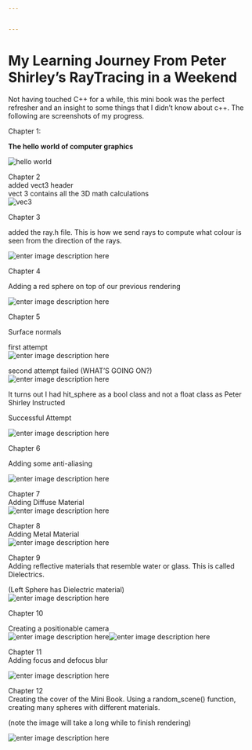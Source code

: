 ```yaml
---


---
```


<h1 id="my-learning-journey-from-peter-shirleys-raytracing-in-a-weekend">My Learning Journey From Peter Shirley’s RayTracing in a Weekend</h1>
<p>Not having touched C++ for a while, this mini book was the perfect refresher and an insight to some things that I didn’t know about c++. The following are screenshots of my progress.</p>
<p>Chapter 1:</p>
<p><strong>The hello world of computer graphics</strong></p>
<p><img src="https://lh3.googleusercontent.com/5N51BnsFgLIWrtiIBC5_lNPkcTlcOuVVdP6xtYmtD6at5LLETK_rzV0UK1WZxe5aLXV07PbjRrtmuJMEYo23LWE3wHCmyLJADL3GNagw5q9sUhLJFuI3H0X_NEzhARSUNdl82pSZKkN4kJEi7Iz0LdrB41Rc9yiuxdl8C0yOqTz3tKfwwo2AL95yDsp0DsZC3s36xWk0-0I1LggevK-8pZbjD3i36Oc8IS8ExAo3MyuJ1ZqS23Hs-3hwSGre3bWEKO-qjcfzOaofrYr_3vBAzhQR2-L6mdHV7g9IuE0_dd_0AfElora9LQtYW8trdBFjtK02cnQl7nE_UWyFUs-1vXD-z_BdP7pstcOxEU9YMp-Z1OzfHhYxP_yFxD2UV-bWNpHkp9b0YC40lpcxjDx-5ZTmqTRYN7NCPmdjrEiHMjEuAk54wO_JEXE-GCu74dfupAywHbgJB1xPXfKuJQ0RANuJiJWF19pZNG71MLolHBgVuCTMnFlITDQ9YL4a6ywoAW0liOC8RYodz4kys7Ud2OnUbLcW1uRheKeSTsZmC2lZJFeV5mohwredsUsefuW2prpvPuBznjU8Z_F8rOFAO6cSsvd9F3-3I1cJ31dmiGR_vu5LjwVkmVd-mUbAKzZS6ROHpmn7nsxJIzjDaamJw7BjXurSWOc=w1804-h1368-no" alt="hello world"></p>
<p>Chapter 2<br>
added vect3 header<br>
vect 3 contains all the 3D math calculations<br>
<img src="https://lh3.googleusercontent.com/bKt-KR8s_uXrctFeIYoQ2WOQEMTFt_yqbPhQZYgCzGSJuEwPeMy4kvlbB0XARioA6fTy5eS_vM2SkZNEbd9w67x9wvjxtGOASz58SjTROAQI3pcHfVKqw42TzT7irxmzQqVW55oLEChk4aPMUGfXy2XFMy4l0vHYnA0ogmocW7gXkbwZi4tiBiKYadJqbML11QGJZ-Rijy1_t5Noy5aDvi80Mw1aDry0G0xrJjLS3pSQexOuVzEXtiSnKknGwfuBbovMiDKgNtl6NB2yFoux1r-eLZe6dN3BJvESh1wX9ZAsrS7x5Hbc0f7GNc217lgKw8V6sbdHVxW55oXqutN1zIJQvX7fZctQLMQAoF4ZjPDmoXjZZSWFj3sgHWFGEX50OKCgALkHQ7AcD42Kc2CCyJvi2lU0gT-HR0hdjJH6D6C5FFC4cF4biPL4EbJbSJGhHhg_m2aV7LIvriNckjJzZzWoHF6UsygUSg7hu8H-iAL6h__00jCJsKMc0rZskLQCLEsy7cpr7pqvKHHqE2V0_O5X5BG0WE7qKdEHXcItWNkZJemBmjiu-gd7lriZVw1upcRlGtZMMBwGBdEoA1rYBTx23B_iMMYov5HWKy8gYhIE9wbBewnXcgsG08akPe-WpyxmQQlbqjbTKzHpsT0DGe1rhdtJQ1c=w1462-h1490-no" alt="vec3"></p>
<p>Chapter 3</p>
<p>added the ray.h file. This is how we send rays to compute what colour is seen from the direction of the rays.</p>
<p><img src="https://lh3.googleusercontent.com/K67490LGQ4lGtjfaJVAi8O4Er6uEewN2REMQhb5MtM_xNsJFdkEmjV0ugpkJDA5s6Gx7mCQzFwRg4SRN_BUOzGxtcV2GmAfA8QCfD7rRBpwWYCUqgIiHPbb6hF8BooFf-43x4Ucl-0-QQZHxXVuoTD-C6DurR3Qki8GQQIdKmHDYFX_XNQcvpYIFvH4tNP-0O7ujTtibO03U0U-CP3GBLjvbK87ZBzs9Gu6XwF2v1zXdeRDbZJejJvfXlupokpRdss30FRTmJh2r7u2FCf6uZ8Otc_L-0VmQavVexL3zEZmUw-ZO2S3U2JeK80rxTETr7PL42p2l5Eqh4i2qsd5yJLTY03noRx9mUdJS7aT1TQV6QiivaOYcCIm8VWvq4UdeN11fXEioaqxT0wQUX8vRCD3gGUwzYRIjvi4EthU_NkxSjLmh7mdjnCp_pDgCqrRdIFyVZhea7cKwUbriiQoyow8ygXanJtBzls_5U1HVHmsrxYE6T4cFx6GBmnFsuC7ZzVYVZrwTR8jYPG7HNYMpqxQ_ZspWP7UeY7xtkeTG5teqJuo87zW8W60JRfcIGnx0v7EqT8mhu9OeSC4EVm7e4b5vzqOHytHdkntDIeTdQ4Zv8BY4RgWjZX-uLeQUB2CLXc5oC6Km_9Xdg62kpUY5Vp2rV3p_Gsg=w1910-h1590-no" alt="enter image description here"></p>
<p>Chapter 4</p>
<p>Adding a red sphere on top of our previous rendering</p>
<p><img src="https://lh3.googleusercontent.com/nxLYnvuvuCRAC3GwDdAcDjQCy9de01gRBikccvdAYJfbd9aaDxLZJcOeIzZdWdKeQnG7ymWMeGVSDPkPlqtlEuiI6v17Kf4WvUh3YKflZP_h2D7o8tarWPK26-dGa9U3W8lpEJZMrrF3Ag3a8hU8BmsfWWQR28Zcwkmf7tOBCuQFp6lCb3P_f8Ow9ssnZGYLjFfw-h8q_PTTUhfDbTWmrB32QuU5WkeeUcCB-GaFA7NlG_UzdEQqIfhtkkP4hvYVtymTLx6WFt2CFjSpCd4eqglXswP5xfgsF3qZYZ-pMn9nmOlun8AUzLONb95ZSHvCR9vOaYdRiQfPuyOmnSkMHjJqI-sMR2D02U6725rtHBY7qhNve0aad66CUKCKUXE-x5qgCRIghCUmh_t-PtDA5IX7k8wKou53Q9MM79NNdsiKUsyUx_YCtA_TCBSjoptjhxeS33HNqEPwmBfRxYZXjSdFbSYfVbBBw-ZmA0AhPq7Ibn90VcoGQSNUjh2RdgNffABpoHbPldrvdjfM39NEQipE1eDhqsUP68nqeKQ7KDwLTSMyt2GgGI_rgncm4O7RJsgj8MAtCyGv0QMfM1nzLQUE8TFcf9WEK2I_h10PtGvSIYE7IdftL3DQCLpdfsVTXt5o_S5CqvXhCQOu-YGJsu7Gkm3NrbY=w1688-h1606-no" alt="enter image description here"></p>
<p>Chapter 5</p>
<p>Surface normals</p>
<p>first attempt<br>
<img src="https://lh3.googleusercontent.com/G36921wA7QOeQlMtBVRxD3TR7ipHbkQCtwxgBOtBW0_EFS4BsF3FsSK0YY6rOLOMhy8WBY7vbFgWaDCUPwmATKXwSBkg4eluLmKzeFJsPRzN-dchW8h0vJPG95f73YOAbdWc_DutTHyJLLJFRgIBFRlH8a9lxat4EnaOiCITXdlXMvWIEa0c5GXnDM-AYtVYTNOlq99YEOO9H8OMosepOX9FVJHY2Wa5zX8R7FXhkZ1FuFD-sZPbglg6jhdyj60SXBQOFayFkehN4gyKci1ws_JBPGb_k5wgJOwcuj_VXcxZ2zToeNic0-RD7yszm9mdYkjZNb8ORASeoZ4MFdyfv54ms8Qotj_kpVYZDDDH7g0nTUUdXpnoD43q1kXEzSuSLoWLxic7NqYPWnQSGqV91Y9E-EiC1hwHVI03vDKXQzScl3ZoGrEsGCDPlXaWiH6eNt8JpBVfXP7w-ioP0Ign22WOqi83GIJGbVdD6bNSWDcQ2C5ef_w2RXq1YJplzORl24Pz-m3qAQfSnwnQ0lFZAbhhjAbUkdiVEbhzmrqWwtQ3SJcsWK-8I9YIxY6_Lzn1T0PDjRN3vBSU5NasdLcZSEd4L19kd7VjDkxThqvg9tmQn8n76lmahZleBbrXXi1jD-uc9yBTW2AqBbGzV441fb4xr_w5ev4=w2670-h1606-no" alt="enter image description here"></p>
<p>second attempt failed (WHAT’S GOING ON?)<br>
<img src="https://lh3.googleusercontent.com/EYB0lbCLliiuCqh_f1VfhBQGFqSicMdse0md3Me_4wMfDMp6AlDtXAH1wEpGsemADTdHRjvdXDakX4KRUNb_4D8WHYCmu_TfMjWw1Q6x_YSxJMHZT94ZYZwnweuRAjiuRbf39GO6RoWz4Kd-rl6OfCY8bBAQAEXMiwJsSC3Jxmvs3u7wXBMELbQCUVIqwIRCSJp4he2n2lRY9G4RZQ69xcVqra9zONOKT54La7Vz3FXw8l-8KwWEnXukzIwKXIHfhBx8uYywgRbmnY3sN2tdfQEOhHp6cRqCumnI_CN76ybmNpxNET2y-eqeeczhEYh9ujCrvvzLQFEDrz38URRA4z88bImCgvaZcSLomDB9HdkBAYOOILAkUpo47PVgg5g_6SV4Wx_l2-bCgREAzGRHQfO7Ce2oDbStrG_i35w1tji9JJS54trsNt8bUWTqudFhPKcs_OPL27yx3149mHcSXTseluzGaERQasxKtzJiR2XfrqIhx5huUevltLjYXQs1aZvazPi9tNhluaI9NJzuZuVG6NA3kCpTjIy23ES-MriBRCLRGoqg-g1A322rdWT6ufPdhQA1kn4GZmOHAYWYxMCIhXoWxnKyenJMtqOOz5nr4NSPdwXM-ZS4pyqrZOj4yt6SnjQ7rRM74uklFP-OgDDW70RIxmQ=w1752-h1606-no" alt="enter image description here"></p>
<p>It turns out I had hit_sphere as a bool class and not a float class as Peter Shirley Instructed</p>
<p>Successful Attempt</p>
<p><img src="https://lh3.googleusercontent.com/eYfrbNq3B7fxadVJiUIYe0c9nD9QYY2Z5Gwnpvr_MvlAF21A-L3sfqdu_whI6OUcKtR2JqBgbI35dNyjSa0Uagrv03fGSKNP4En9WWbyze3ITL7gAD9BFlIFLYlXBz4pk9rss4bIzow25M5A8n7mjoCaYIDppdDz-9X9BMuVsBo3Bou1YnwR1QTxys-JqXEBMFEIkyJ-AfOyOGMWOblrxiVchRC6r9edszSwL3431iRi1Y81Z9C65TQI5WjRbZqQTOmvsDnidudrmCsKrW8c8NAsTcf9DH-9CqlwtDARmjQ4fdRQ4xVfTAD8nNyc6T3Z8p_gdv9WuNPEtI3DoGa-cslOjR9Hw0tc71vILLLz84bWzAISr2LUqWgGvZciFyf6QGVQUoBdxYWBxKK7BYd0jnBc2is4mYRIiubis6k2UKAGHlzRN8i9-ZufWCmyy6nHWRK9Zi8BPfRMMFi3_mExDc9BcmqOCuhGDeOLFMi9M6CYdrzEnfBX5Gs4TPdqD2-cbA0_e6R1zTcELg7cB28O87Wo_k8ud_H_X6-XlYLFCSv6wRq2_A1LXQKTwj1X4VG8YHCig2_k1F8q5KJLB9S3G_2-9wBLSFvPzaYhtkrg42XIYCKTti1mJl3gkNHHawHIMeGjclbbwMgTDNvOvCNjCZKvwPDCDdM=w1668-h1606-no" alt="enter image description here"></p>
<p>Chapter 6</p>
<p>Adding some anti-aliasing</p>
<p><img src="https://lh3.googleusercontent.com/QtZGxtoTn-opavG-Mlv1lqfFvroRVbKAWroiq7dzqY2LbMu7BU_HYdhcksV0aDWRk50aGeoNEkuQhI9MSd6aWC79kZPrKCSPccJPmhSITno2wE6PgMpabLpEQjgQ1tnhLw-2yki79eAhGfRMXkKFOYgFfGfEgK_l3EcQdrChFw5iZ5npRPNW4WIWL8mJ_8SPLIkdzWhxg9M43JLXlMCwY73Ix9zB5ngxAd1gBrUBCrYkZqQFgayASSsB2U61LJNfnw5U5p5rxN52bsxS6dXC5Uu6DXz1AemQdoUxYBbVJxZtAyweJa7L0VH-slqexuVVk96IuazbMmPILPbBM8_P-UztGgCJm6GeKeNPrsGtMG6Q_OrR25FdOBVD2rvrnkHk9b0y337bW12mR5GutaDpYKdXvhLdzNM8lREI9zdogSvgysVIbyvzZZ2fhP3l_SQP9mKybw1zTCCS1Y_Y0A_gyq-TcdgG0hKcYRxhQUU05PCKhgi8DAmURJfv0XP4QzeZPEr_awQnbYNiCM3Zn-Uahp9yyaBPh0fFx6AukxKEybIxdWGrlHGz9H8NDGnI_yBEwWc13543H08vDbus34ufaQX5PWGzaDroHc5tb88p-YzYfYvMrTa7nNysjQgZtpwWYGFWZc7h-G8Wt0QtTfe8aBd9ev0-ea8=w2546-h1606-no" alt="enter image description here"></p>
<p>Chapter 7<br>
Adding Diffuse Material<br>
<img src="https://lh3.googleusercontent.com/sxLMAdXybd6vz7DTT7x7kaGLx4FrXsZtLm6Hz0TTZcscJ2mfFoMRK_nku4Uo4yVSw6GDU58eiy44AKYpxuApae_LrtZyYluJ7554x6Dx5T2gGjiVi93Q_cIRLJdmPBYNYMbMg3_DaaQTCMS-n8WPwzg8_xd9nVd_9CKkniyNAQazLApXZPMTai-cYiVECmMR4TWIcrOClk1IWs4vOrrt-9VbUsM2dOgdWgpbAhKUEQZra1tz7qU6CFgqjD7xwgyZsfISIKw-qZ38Dv9oHc5CEedMTlLZifNpbzBEkNyo0GlLHxCH7tcB1ejsaoxB0vZl-kN1kDobrQPXlr3D1w2kK59oe_tUsLiLAsEYTPVYz-XKKFbo7CWo7GgBkZcnmCwcaz62evhAS3NpfJ1_9cXyfWLgyjVikUuoXM-Dm7ZcQw-kwfcE96v2TiJF4aiKWRIEL9qVca_vb1pftA7er0hxNGJWSLl2SqCL_2zpVFbGLgVdEVgQuBnLGePDnP5Z8uGzij8T0W1PDDf4huUXhmNGSip8UJvXyFGZuP2p_HLpRpORNTF0jcKzMJVYk0Gzph362Ncv1I5OfS-s8jz0VceJ6t_JqIFZ2W4eeGIlfz6pEHQSDJgNR5lAjNbxvMKGQTsAIetdmZCh039xb1BQGhg6KMGlXCh50ZQ=w1852-h1606-no" alt="enter image description here"></p>
<p>Chapter 8<br>
Adding Metal Material<br>
<img src="https://lh3.googleusercontent.com/TauE578tKd81syeWsCXs6Kqw2zsN3TtcjgEkL6oCgAEJTHCSxctRsP3ZTRh9zbC4kOdlD8XNuqWXE2kOLpOMempaQi91p6I-VREdBNvWGcIbQ2iDPZuJI8euKxDzl_IZViN4VxVXTZCXkWxJ1VstiR5QyO0eob9uzk2Sf7LFVTmrIhPahWDOhEe0hH0lEXRZGuC13dR5IbEsjSOzH7AxH8qhwtkccH_bqljUnugWk0QSqIaCiH6cotKvSa9mJW16GEQJWZWOeukQDo9Re3Juk5eBbGEPpxDVeKpM6nIeMxhSHLRbeb7h0T_mbdVaAPJ9PiZLOSUD9mzWPV4olToFqaBK8ppLmQbSY5hF3XR1D1C6oqKbeU3UD8SL6-2zfWlJxUk6ZX43HDsfIWoPYZtkGYhWR4hz7h_9m44TbPTSBUpGB7gY0tfCj1bid8LDoQOm7rObN8zF-8mOdICXrdHtqLPAqPJaFvX8-Mya_ilKdGx-foJtJWGEIm6rH098AmhyjPDXXH1nRyhkuHrJywKeB8bjs0VsEftz7uNfj55xe-cET9hzl3b4a440CjvzbQazZBVG8qpORu0FxEAigM6rvhTPo5eYnJzPjwGdIstIgRqgxvungIBQkzNiXM8V6M7sqJ0s8ZzHxLaU1fbUbxbj59SKyT07fSo=w2186-h1606-no" alt="enter image description here"></p>
<p>Chapter 9<br>
Adding reflective materials that resemble water or glass. This is called Dielectrics.</p>
<p>(Left Sphere has Dielectric material)<br>
<img src="https://lh3.googleusercontent.com/_kyr9lHmeo4ELe9ypzJe-MYVFdRfT5iWeQwUQ_eeE1DD_IDWacxgZc5PJSn1sIeWCL_Bk9-UDBmJHLFT7Uoa_IBX_qLt9MObxUJvQv8O4WEipWWp4LZViJcd1nTChr8ZhTcMWgLnHRZAQ6dOAb1x_io4BXlbHfo3JnVgKWdKDg5DQuEoBFIL9JRUBq9u4MQoyZrsCIT_erMr_Bd07mzwl1EHJohTdTRjFrYC2ujRWlMueCDBgH2E4x7DkuDLNmLRYctTaWU5xslRFlv7r6vO8AYzuezq0POZV9_Ero51ujv5v5FdrzNE7vPOw66fLMVyZvlPKg0I6eccXsXFLz2ZER0q38Acv03jgUJP764kj7nKhd-g5krbwzd_Q2egbD5p8qlen5t7eBrLSOqY63bnltdfvddEtHDpvlKhf0kRBdcXCaNTrnRe239zOVPOwXXXaTsHMFttFZ5fstFHMmjekCCK0C8qODwAeIky8km0b8jYjCTqsvJgjZo2CZpIySrzrgLfxMmLcOVYtL9Yh8H56sZgI793Nwec5C6XjpEUdCgxo_GdwntCrM6ShM81jmtYLZ_4sAhliPSJM3scGOK0Qj_almddh9xWJ7Sh_2MTu5ipi9Gx5ZwkNZi9zLB_-_mzGN2B1WmhTRX3VzYxwwzkMhxn8Zj816s=w1506-h1034-no" alt="enter image description here"></p>
<p>Chapter 10</p>
<p>Creating a positionable camera<br>
<img src="https://lh3.googleusercontent.com/oYYNYnbzdyXNroCMzgG9ECoEg_Bq0o9uYEM6T1PgNpyDnuZQxaC84GYMOjcDOfgsO9yEB1rWKxgQUJPH-JrGsx8owJk2Ia8-y7W0vmUCCsh2NYK2CqjZ5KNmttWzsFyjabRJRHiWj1dm5wRbq3U9dweEj6aZixr-z-rtUJNt20BTZmBbb_gOCb5UCGUx_FSiFhiyyzYlOGDvBj78iVrFdWJ4ywOlR-0GuRiYgqjIpCUu_qQGzr-S3JGrYxIXt1KbFVMZCh5DTsUmsSFcjMHczcrL9NA4NTgvQ67NGst0OAveBVaCNbbAiEA1j20xCr-aOTkTFSSVvoS5u9BW-mXGjA-GtDd3hiOS-03DrizcNRpoGlQNpMwHmZUyTAc3G_8xfh9Y58x7QmG2xwclAxrKTK5up0B5u6P7rxllckGEG9qC_2nqfc0QpwGpS2aQ7oCHla6BQN2YaX3RuQ_JZPgfrh5oIswuIgW_Mr4SPVikZ1l_mTetaoDWTnzVfQ3UXabLqA8Z-wdPcjcfyKrfllGuE-9kz19xBCMN5DNSGJuedwC7NH67Akzgt8w-31jU08qqohbJFI8LriCeWj8Yno5aKxmAKST_l9Lnpi2fRuXRHa6HZmpGvpPte6Tmpz8wtnzIfjnMM7IdGfj8pkwmW6L__P13camq8rk=w1790-h1606-no" alt="enter image description here"><img src="https://lh3.googleusercontent.com/MlprrgeQS5LlstKPJd7QZTHA896KBoAZNdKDEYL2Y6ojWqgZkNN438SbvM4oJ_PH6fBi2uQ_tYmyuIUWeNWOjiTstLql-_6fJifWnmw_JTcMo6hf9TJpaYXsHy2iMh5E2iE61-fhO-aWC0KMG-nCldvBUKkEVFO4ILkQcUHQPaA_YXw1iE9Kuk3gvUU723DFqhV8BCFxuiofmIAiSmU4vA5k4q9ULbwLbAJDvqwlK3NPrfF9MT4GzPMTO3o_D_boV4T6SzoOoSD7wAqoJN8DeTHDBwlT3TEHWPK9FdRy_LO1ywOjG3o5zPQ632ks85sfTcgXaGKYdhu6k7FGzYybbPhFSsaofQkNdC-3ogWSzgQJtWc55b5Sb8tpGpcq5ZIuUVQhiNl14r-JYqNhecC0vYKG2YulVINjOXXFV3cJYybdAK9vPz1tdYYjuftrIMSXHlS525WKRNaZnEJVbDRKrPuH8IBbKuGLzCboimVMDGgm5e25OY0SeHsuFVPNP8A5SpeYN0dPTr0YTY6ErenqBezX6uyrUh8bBTkXfBQtZcWVOdJAciW_Uvkqq04hkcskV6VrgzmwEE9QHMgErW8nHQLLBPdCoscn9Xd0eQuhBUOrAPOmTvxPB-iOc3Oe3P7egkzCQ2sKnBDkhFhhbc1s4wu3txOzLqg=w1918-h1606-no" alt="enter image description here"></p>
<p>Chapter 11<br>
Adding focus and defocus blur</p>
<p><img src="https://lh3.googleusercontent.com/qaYougGpW8D5xpbKH77x1Bwg_Mbd5xPpU0XIJjT625GSs-7wG5wD3B-ptw7FCI0Tk2SWrWslvsXMjLk37QMhlXjD2txtKDw6vXhgtrfeUn8m5AcLblYYbeaxJqyXEXEY1cLzftAGMzptdKfFJEwjjpDH8_Xzsw62BaJrl866FMaivFUMsRhMSDpTgbYaJOlXZyxutnsVye6hdy7YYqQ9n1MCiOMoVUAJjITxjN0u6XtV7CinDe4xCvot3DYS4Ev0tZCFuTrNBDBdLoLZnlXvrkGyr2JmP5PsHaMwdn-D6D655K0DiBMpGtv0qWu8ODczEVngYxZ5CUrLJEKbAwO0CMPRKeSF7zFDxTlr8wNCe7I9REljQzIWIvxzM0PnTBhL2hYYunnOPuyajbJ_Olo7yXfLFkkebOJD5EydyKLXPhqATl3flxk3l4kwoPn2AUYvlxp5GD5Fiv6C-tTlvqd8mTHw_84PscMnu4lTrg-XG9dRpbT4wGYbs0tJZrA_vTQw2prcuSecn8ElmmPd4B7d59l3AlNBTe1eCQ6QRS30C1pJ9hXGoNs8FxV280XCJNqK9W3WN63N_qoY2DomrgEtp520_MlZvgcp0gN6UbD5sGY6NUnFDxOtkl5VkwA49Eqnw5VmmiVURDu9TEBaz7X9EkmuQomkbGE=w2104-h1606-no" alt="enter image description here"></p>
<p>Chapter 12<br>
Creating the cover of the Mini Book. Using a random_scene() function, creating many spheres with different materials.</p>
<p>(note the image will take a long while to finish rendering)</p>
<p><img src="https://lh3.googleusercontent.com/cODobGihzfJpeXbYQoXUIMl5MbfxMGsVszBmVNhykCZZv0iRok_YN6sHnVb3rnwaD84dcD67gkm8Rx-ewt-7E6e-LHdbUgBxAfXFBI6x5VVIP9V4Dtl1Jr_FsX_Qyjj6pRXrCKf1YDYiw7Zh0cSj9A2LT4w6MussDB-9cxBSVlHh1PAymeHlmDkC0RXZ0Cw8DktsrBcTubL4axNONpK1Sxxmi4mDeZXoSz11GNzIu1pwKkWaSuwKs6kxmZsoT7Dl0vXrvcfKm_7IMapmeJjJLxtjnbq9LLsyGiOrYwMJCzOPK_Cz9lDAq32rTIYEbGxfJ09dbWnPIw2sWK2xuRotd23hZJTG2ceArhfQ-KblEmwgUeEtYJyVRzA0SF8_LA2Hodh6aizsVzXhI9eI7d4LYAEWKxj33BgQpgHbTcyP9gvJ5GKnDk57Tyt6YOtrugBcLD2D2IuykcMsU2h0mqZkbvj7LI2kpXbWeHe0SY7KF2M3nvjK8gMxIM_Upc1R0N41Ro9ztJBmtN94T714NAd9vJUzFxdaBdFEgbevH3SL1kN4Yh7ga-2AxtSY3ydUInt_9uXtI1qVp_0WpcKCbN10c9nZkPGcvhIQiLILzPskPv3n5B2CJ9wV3GzJRdC_kwt6gMM3MBed7aUOfMNXiemq5XSMfQhdYEw=w2650-h1606-no" alt="enter image description here"></p>


